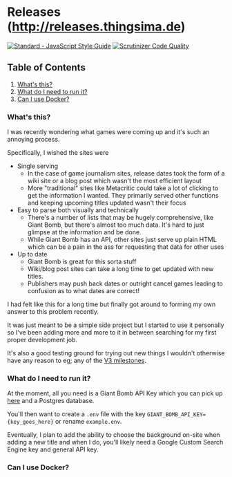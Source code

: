 # Releases (http://releases.thingsima.de)

[![Standard - JavaScript Style Guide](https://img.shields.io/badge/code%20style-standard-brightgreen.svg)](http://standardjs.com/)
[![Scrutinizer Code Quality](https://scrutinizer-ci.com/g/marcus-crane/releases/badges/quality-score.png?b=master)](https://scrutinizer-ci.com/g/marcus-crane/releases/?branch=master)

## Table of Contents

1. [What's this?](#what's-this)
2. [What do I need to run it?](#what-do-i-need-to-run-it)
3. [Can I use Docker?](#can-i-use-docker)


### What's this?

I was recently wondering what games were coming up and it's such an annoying process.

Specifically, I wished the sites were

- Single serving
  - In the case of game journalism sites, release dates took the form of a wiki site or a blog post which wasn't the most efficient layout
  - More "traditional" sites like Metacritic could take a lot of clicking to get the information I wanted. They primarily served other functions and keeping upcoming titles updated wasn't their focus
- Easy to parse both visually and technically
  - There's a number of lists that may be hugely comprehensive, like Giant Bomb, but there's almost too much data. It's hard to just glimpse at the information and be done.
  - While Giant Bomb has an API, other sites just serve up plain HTML which can be a pain in the ass for requesting that data for other uses
- Up to date
  - Giant Bomb is great for this sorta stuff
  - Wiki/blog post sites can take a long time to get updated with new titles.
  - Publishers may push back dates or outright cancel games leading to confusion as to what dates are correct!

I had felt like this for a long time but finally got around to forming my own answer to this problem recently.

It was just meant to be a simple side project but I started to use it personally so I've been adding more and more to it in between searching for my first proper development job.

It's also a good testing ground for trying out new things I wouldn't otherwise have any reason to eg; any of the [V3 milestones](https://github.com/marcus-crane/releases/milestone/3).

### What do I need to run it?

At the moment, all you need is a Giant Bomb API Key which you can pick up [here](http://www.giantbomb.com/api/) and a Postgres database.

You'll then want to create a `.env` file with the key `GIANT_BOMB_API_KEY={key_goes_here}` or rename `example.env`.

Eventually, I plan to add the ability to choose the background on-site when adding a new title and when I do, you'll likely need a Google Custom Search Engine key and general API key.

### Can I use Docker?
